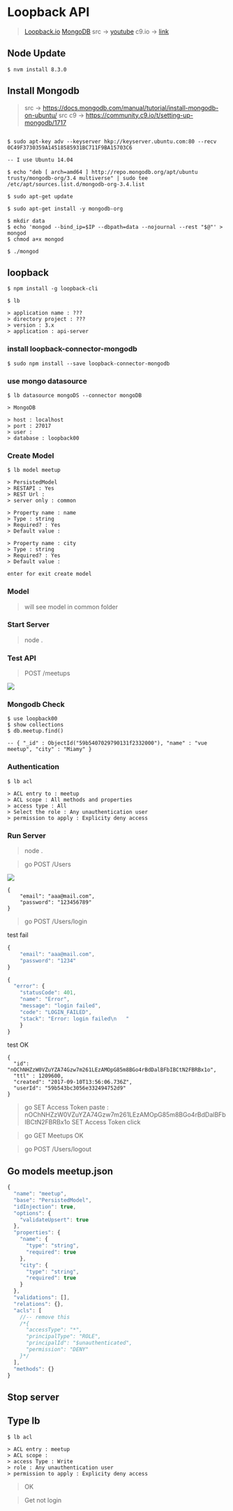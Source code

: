 # Loopback API 

> [Loopback.io](https://loopback.io/)
> [MongoDB](https://docs.mongodb.com/)
> src -> [youtube](https://www.youtube.com/watch?v=UTxhKZuVaG8)
> c9.io -> [link](https://ide.c9.io/isphins/loopback-101)

## Node Update

```
$ nvm install 8.3.0
```

## Install Mongodb

> src -> https://docs.mongodb.com/manual/tutorial/install-mongodb-on-ubuntu/
> src c9 -> https://community.c9.io/t/setting-up-mongodb/1717
```

$ sudo apt-key adv --keyserver hkp://keyserver.ubuntu.com:80 --recv 0C49F3730359A14518585931BC711F9BA15703C6

-- I use Ubuntu 14.04

$ echo "deb [ arch=amd64 ] http://repo.mongodb.org/apt/ubuntu trusty/mongodb-org/3.4 multiverse" | sudo tee /etc/apt/sources.list.d/mongodb-org-3.4.list

$ sudo apt-get update

$ sudo apt-get install -y mongodb-org

$ mkdir data
$ echo 'mongod --bind_ip=$IP --dbpath=data --nojournal --rest "$@"' > mongod
$ chmod a+x mongod

$ ./mongod
```

## loopback

```
$ npm install -g loopback-cli  

$ lb

> application name : ???
> directory project : ???
> version : 3.x
> application : api-server
```

### install loopback-connector-mongodb

```
$ sudo npm install --save loopback-connector-mongodb
```

### use mongo datasource

```
$ lb datasource mongoDS --connector mongoDB

> MongoDB

> host : localhost
> port : 27017
> user : 
> database : loopback00
```

### Create Model

```
$ lb model meetup

> PersistedModel 
> RESTAPI : Yes
> REST Url :
> server only : common

> Property name : name
> Type : string
> Required? : Yes
> Default value :

> Property name : city
> Type : string
> Required? : Yes
> Default value :

enter for exit create model
```

### Model

> will see model in common folder 

### Start Server

> node .

### Test API

> POST /meetups

![](http://www.clipular.com/c/5083098411958272.png?k=_pacJ2yVzAQlBO4FcAP_f95pk48)



### Mongodb Check

```
$ use loopback00
$ show collections
$ db.meetup.find()

-- { "_id" : ObjectId("59b5407029790131f2332000"), "name" : "vue meetup", "city" : "Miamy" }
```

### Authentication 

```
$ lb acl

> ACL entry to : meetup
> ACL scope : All methods and properties  
> access type : All
> Select the role : Any unauthentication user
> permission to apply : Explicity deny access
```

### Run Server 

> node .

> go POST /Users

![](http://www.clipular.com/c/5182653337960448.png?k=4ShqAWIeyy-UPzGVcMby5hgRabI)

```
{
    "email": "aaa@mail.com",
    "password": "123456789"
}
```

> go POST /Users/login

test fail
```js
{
    "email": "aaa@mail.com",
    "password": "1234"
}
```

```js
{
  "error": {
    "statusCode": 401,
    "name": "Error",
    "message": "login failed",
    "code": "LOGIN_FAILED",
    "stack": "Error: login failed\n   "
    }
}
```

test OK

```
{
  "id": "nOChNHZzW0VZuYZA74Gzw7m261LEzAMOpG85m8BGo4rBdDalBFbIBCtN2FBRBx1o",
  "ttl" : 1209600,
  "created": "2017-09-10T13:56:06.736Z",
  "userId": "59b543bc3056e332494752d9"
}
```

> go SET Access Token paste : nOChNHZzW0VZuYZA74Gzw7m261LEzAMOpG85m8BGo4rBdDalBFbIBCtN2FBRBx1o
> SET Access Token click

> go GET Meetups
> OK

> go POST /Users/logout


## Go models meetup.json

```js
{
  "name": "meetup",
  "base": "PersistedModel",
  "idInjection": true,
  "options": {
    "validateUpsert": true
  },
  "properties": {
    "name": {
      "type": "string",
      "required": true
    },
    "city": {
      "type": "string",
      "required": true
    }
  },
  "validations": [],
  "relations": {},
  "acls": [
    //-- remove this
    /*{
      "accessType": "*",
      "principalType": "ROLE",
      "principalId": "$unauthenticated",
      "permission": "DENY"
    }*/
  ],
  "methods": {}
}

```

## Stop server 

## Type lb

```
$ lb acl

> ACL entry : meetup
> ACL scope : 
> access Type : Write
> role : Any unauthentication user
> permission to apply : Explicity deny access
```

> OK

> Get not login